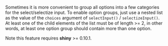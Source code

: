 Sometimes it is more convenient to group all options into a few categories for the select/selectize input. To enable option groups, just use a nested list as the value of the `choices` argument of `selectInput()` / `selectizeInput()`. At least one of the child elements of the list must be of length >= 2, in other words, at least one option group should contain more than one option.

Note this feature requires **shiny** >= 0.10.1.
